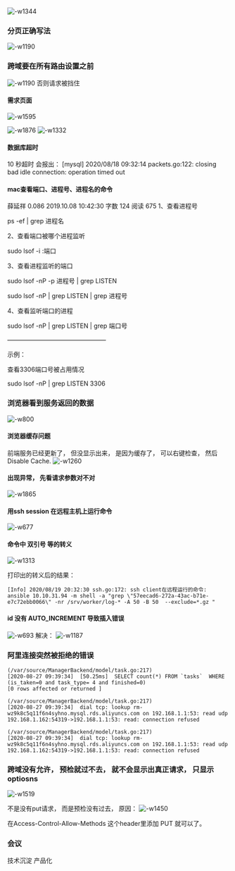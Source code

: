 # 
![-w1344](media/15972433659766.jpg)


### 分页正确写法
![-w1190](media/15974075472616.jpg)


### 跨域要在所有路由设置之前
![-w1190](media/15974076071805.jpg)
否则请求被挡住

#### 需求页面   
![-w1595](media/15974820132580.jpg)


![-w1876](media/15975694210583.jpg)
![-w1332](media/15975695883139.jpg)


#### 数据库超时

10 秒超时 会报出：
[mysql] 2020/08/18 09:32:14 packets.go:122: closing bad idle connection: operation timed out


#### mac查看端口、进程号、进程名的命令

薛延祥
0.086
2019.10.08 10:42:30
字数 124
阅读 675
1、查看进程号

ps -ef | grep 进程名

2、查看端口被哪个进程监听

sudo lsof -i :端口

3、查看进程监听的端口

sudo lsof -nP -p 进程号 | grep LISTEN

sudo lsof -nP | grep LISTEN | grep 进程号

4、查看监听端口的进程

sudo lsof -nP | grep LISTEN | grep 端口号

————————————————

示例：

查看3306端口号被占用情况

sudo lsof -nP | grep LISTEN 3306



### 浏览器看到服务返回的数据
![-w800](media/15978169257280.jpg)


#### 浏览器缓存问题
前端服务已经更新了， 但没显示出来， 是因为缓存了， 可以右键检查， 然后Disable Cache. 
![-w1260](media/15978262615135.jpg)

#### 出现异常， 先看请求参数对不对
![-w1865](media/15978399822890.jpg)



#### 用ssh session 在远程主机上运行命令
![-w677](media/15978400689810.jpg)


#### 命令中 双引号 等的转义
![-w1313](media/15978406256998.jpg)

打印出的转义后的结果：

```
[Info] 2020/08/19 20:32:30 ssh.go:172: ssh client在远程运行的命令:  ansible 10.10.31.94 -m shell -a "grep \"57eecad6-272a-43ac-b71e-e7c72ebb0066\" -nr /srv/worker/log-* -A 50 -B 50  --exclude=*.gz " 
```



#### id 没有 AUTO_INCREMENT 导致插入错误
![-w693](media/15979775382058.jpg)
解决：
![-w1187](media/15979775801275.jpg)


###  阿里连接突然被拒绝的错误
```
(/var/source/ManagerBackend/model/task.go:217)
[2020-08-27 09:39:34]  [50.25ms]  SELECT count(*) FROM `tasks`  WHERE (is_taken=0 and task_type= 4 and finished=0)
[0 rows affected or returned ]

(/var/source/ManagerBackend/model/task.go:217)
[2020-08-27 09:39:34]  dial tcp: lookup rm-wz9k8c5q11f6n4syhno.mysql.rds.aliyuncs.com on 192.168.1.1:53: read udp 192.168.1.162:54319->192.168.1.1:53: read: connection refused

(/var/source/ManagerBackend/model/task.go:217)
[2020-08-27 09:39:34]  dial tcp: lookup rm-wz9k8c5q11f6n4syhno.mysql.rds.aliyuncs.com on 192.168.1.1:53: read udp 192.168.1.162:54319->192.168.1.1:53: read: connection refused
```

### 跨域没有允许， 预检就过不去， 就不会显示出真正请求， 只显示optiosns

![-w1519](media/15984996174109.jpg)

不是没有put请求， 而是预检没有过去， 
原因：
![-w1450](media/15984996757707.jpg)

在Access-Control-Allow-Methods 这个header里添加 PUT 就可以了。 

### 会议
技术沉淀
产品化
